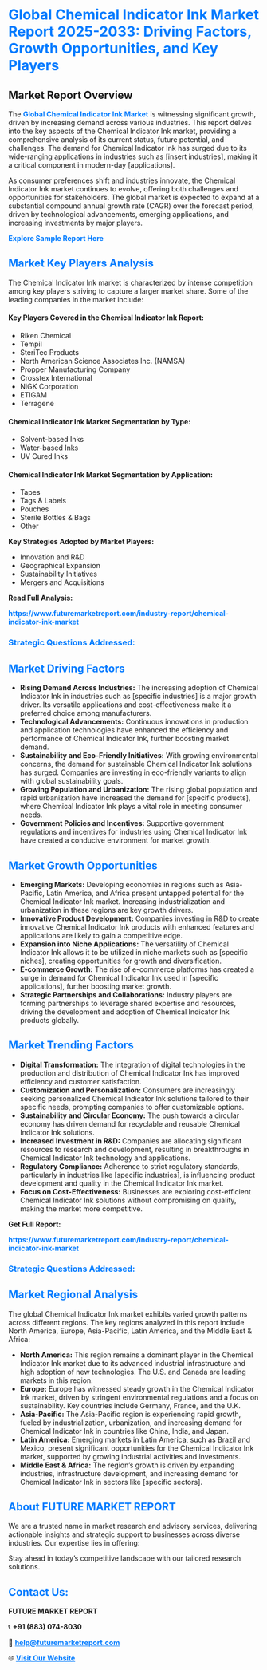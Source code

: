 <h1 style="color: #007BFF;">Global Chemical Indicator Ink Market Report 2025-2033: Driving Factors, Growth Opportunities, and Key Players</h1>

<section id="overview">
<h2>Market Report Overview</h2>
<p>The <a href="https://www.futuremarketreport.com/industry-report/chemical-indicator-ink-market" style="color: #007BFF; text-decoration: none;"><strong>Global Chemical Indicator Ink Market</strong></a> is witnessing significant growth, driven by increasing demand across various industries. This report delves into the key aspects of the Chemical Indicator Ink market, providing a comprehensive analysis of its current status, future potential, and challenges. The demand for Chemical Indicator Ink has surged due to its wide-ranging applications in industries such as [insert industries], making it a critical component in modern-day [applications].</p>
<p>As consumer preferences shift and industries innovate, the Chemical Indicator Ink market continues to evolve, offering both challenges and opportunities for stakeholders. The global market is expected to expand at a substantial compound annual growth rate (CAGR) over the forecast period, driven by technological advancements, emerging applications, and increasing investments by major players.</p>
</section>

<section id="overview">
<p><a href="https://www.futuremarketreport.com/request-sample/reportId=87152" style="color: #007BFF; text-decoration: none;"><strong>Explore Sample Report Here</strong></a></p>
</section>

<section id="key-players">
<h2 style="color: #007BFF;">Market Key Players Analysis</h2>
<p>The Chemical Indicator Ink market is characterized by intense competition among key players striving to capture a larger market share. Some of the leading companies in the market include:</p>
<h4>Key Players Covered in the Chemical Indicator Ink Report:</h4>
<ul><li>Riken Chemical</li><li>Tempil</li><li>SteriTec Products</li><li>North American Science Associates Inc. (NAMSA)</li><li>Propper Manufacturing Company</li><li>Crosstex International</li><li>NiGK Corporation</li><li>ETIGAM</li><li>Terragene</li></ul>
<h4>Chemical Indicator Ink Market Segmentation by Type:</h4>
<ul><li>Solvent-based Inks</li><li>Water-based Inks</li><li>UV Cured Inks</li></ul>

<h4>Chemical Indicator Ink Market Segmentation by Application:</h4>
<ul><li>Tapes</li><li>Tags &amp; Labels</li><li>Pouches</li><li>Sterile Bottles &amp; Bags</li><li>Other</li></ul>
<p><strong>Key Strategies Adopted by Market Players:</strong></p>
<ul>
<li>Innovation and R&D</li>
<li>Geographical Expansion</li>
<li>Sustainability Initiatives</li>
<li>Mergers and Acquisitions</li>
</ul>
</section>

<section>
<p><strong>Read Full Analysis: </strong></p><a href="https://www.futuremarketreport.com/industry-report/chemical-indicator-ink-market" style="color: #007BFF; text-decoration: none;"><strong>https://www.futuremarketreport.com/industry-report/chemical-indicator-ink-market</strong></a>
<h3 style="color: #007BFF;">Strategic Questions Addressed:</h3>
</section>

<section id="driving-factors">
<h2 style="color: #007BFF;">Market Driving Factors</h2>
<ul>
<li><strong>Rising Demand Across Industries:</strong> The increasing adoption of Chemical Indicator Ink in industries such as [specific industries] is a major growth driver. Its versatile applications and cost-effectiveness make it a preferred choice among manufacturers.</li>
<li><strong>Technological Advancements:</strong> Continuous innovations in production and application technologies have enhanced the efficiency and performance of Chemical Indicator Ink, further boosting market demand.</li>
<li><strong>Sustainability and Eco-Friendly Initiatives:</strong> With growing environmental concerns, the demand for sustainable Chemical Indicator Ink solutions has surged. Companies are investing in eco-friendly variants to align with global sustainability goals.</li>
<li><strong>Growing Population and Urbanization:</strong> The rising global population and rapid urbanization have increased the demand for [specific products], where Chemical Indicator Ink plays a vital role in meeting consumer needs.</li>
<li><strong>Government Policies and Incentives:</strong> Supportive government regulations and incentives for industries using Chemical Indicator Ink have created a conducive environment for market growth.</li>
</ul>
</section>

<section id="growth-opportunities">
<h2 style="color: #007BFF;">Market Growth Opportunities</h2>
<ul>
<li><strong>Emerging Markets:</strong> Developing economies in regions such as Asia-Pacific, Latin America, and Africa present untapped potential for the Chemical Indicator Ink market. Increasing industrialization and urbanization in these regions are key growth drivers.</li>
<li><strong>Innovative Product Development:</strong> Companies investing in R&D to create innovative Chemical Indicator Ink products with enhanced features and applications are likely to gain a competitive edge.</li>
<li><strong>Expansion into Niche Applications:</strong> The versatility of Chemical Indicator Ink allows it to be utilized in niche markets such as [specific niches], creating opportunities for growth and diversification.</li>
<li><strong>E-commerce Growth:</strong> The rise of e-commerce platforms has created a surge in demand for Chemical Indicator Ink used in [specific applications], further boosting market growth.</li>
<li><strong>Strategic Partnerships and Collaborations:</strong> Industry players are forming partnerships to leverage shared expertise and resources, driving the development and adoption of Chemical Indicator Ink products globally.</li>
</ul>
</section>

<section id="trending-factors">
<h2 style="color: #007BFF;">Market Trending Factors</h2>
<ul>
<li><strong>Digital Transformation:</strong> The integration of digital technologies in the production and distribution of Chemical Indicator Ink has improved efficiency and customer satisfaction.</li>
<li><strong>Customization and Personalization:</strong> Consumers are increasingly seeking personalized Chemical Indicator Ink solutions tailored to their specific needs, prompting companies to offer customizable options.</li>
<li><strong>Sustainability and Circular Economy:</strong> The push towards a circular economy has driven demand for recyclable and reusable Chemical Indicator Ink solutions.</li>
<li><strong>Increased Investment in R&D:</strong> Companies are allocating significant resources to research and development, resulting in breakthroughs in Chemical Indicator Ink technology and applications.</li>
<li><strong>Regulatory Compliance:</strong> Adherence to strict regulatory standards, particularly in industries like [specific industries], is influencing product development and quality in the Chemical Indicator Ink market.</li>
<li><strong>Focus on Cost-Effectiveness:</strong> Businesses are exploring cost-efficient Chemical Indicator Ink solutions without compromising on quality, making the market more competitive.</li>
</ul>
</section>

<section>
<p><strong>Get Full Report: </strong></p><a href="https://www.futuremarketreport.com/industry-report/chemical-indicator-ink-market" style="color: #007BFF; text-decoration: none;"><strong>https://www.futuremarketreport.com/industry-report/chemical-indicator-ink-market</strong></a>
<h3 style="color: #007BFF;">Strategic Questions Addressed:</h3>
</section>


<section id="regional-analysis">
<h2 style="color: #007BFF;">Market Regional Analysis</h2>
<p>The global Chemical Indicator Ink market exhibits varied growth patterns across different regions. The key regions analyzed in this report include North America, Europe, Asia-Pacific, Latin America, and the Middle East & Africa:</p>
<ul>
<li><strong>North America:</strong> This region remains a dominant player in the Chemical Indicator Ink market due to its advanced industrial infrastructure and high adoption of new technologies. The U.S. and Canada are leading markets in this region.</li>
<li><strong>Europe:</strong> Europe has witnessed steady growth in the Chemical Indicator Ink market, driven by stringent environmental regulations and a focus on sustainability. Key countries include Germany, France, and the U.K.</li>
<li><strong>Asia-Pacific:</strong> The Asia-Pacific region is experiencing rapid growth, fueled by industrialization, urbanization, and increasing demand for Chemical Indicator Ink in countries like China, India, and Japan.</li>
<li><strong>Latin America:</strong> Emerging markets in Latin America, such as Brazil and Mexico, present significant opportunities for the Chemical Indicator Ink market, supported by growing industrial activities and investments.</li>
<li><strong>Middle East & Africa:</strong> The region’s growth is driven by expanding industries, infrastructure development, and increasing demand for Chemical Indicator Ink in sectors like [specific sectors].</li>
</ul>
</section>

<footer>
<h2 style="color: #007BFF;">About FUTURE MARKET REPORT</h2>
<p>We are a trusted name in market research and advisory services, delivering actionable insights and strategic support to businesses across diverse industries. Our expertise lies in offering:</p>

<p>Stay ahead in today’s competitive landscape with our tailored research solutions.</p>

<h2 style="color: #007BFF;">Contact Us:</h2>
<p><strong>FUTURE MARKET REPORT</strong></p>
<p>📞 <strong>+91 (883) 074-8030</strong></p>
<p>📧 <strong><a href="mailto:help@futuremarketreport.com" style="color: #007BFF;">help@futuremarketreport.com</a></strong></p>
<p>🌐 <strong><a href="https://www.futuremarketreport.com/" style="color: #007BFF;">Visit Our Website</a></strong></p>
</footer>